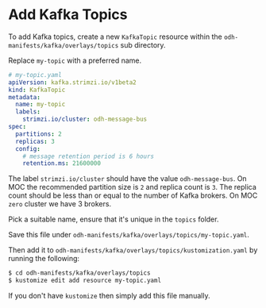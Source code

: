 # Add Kafka Topics

To add Kafka topics, create a new `KafkaTopic` resource within the `odh-manifests/kafka/overlays/topics` sub directory.

Replace `my-topic` with a preferred name.

```yaml
# my-topic.yaml
apiVersion: kafka.strimzi.io/v1beta2
kind: KafkaTopic
metadata:
  name: my-topic
  labels:
    strimzi.io/cluster: odh-message-bus
spec:
  partitions: 2
  replicas: 3
  config:
    # message retention period is 6 hours
    retention.ms: 21600000
```

The label `strimzi.io/cluster` should have the value `odh-message-bus`. On MOC the recommended partition size is `2` and replica count is `3`. The replica count should be less than or equal to the number of Kafka brokers. On MOC `zero` cluster we have 3 brokers.

Pick a suitable name, ensure that it's unique in the `topics` folder.

Save this file under `odh-manifests/kafka/overlays/topics/my-topic.yaml`.

Then add it to `odh-manifests/kafka/overlays/topics/kustomization.yaml` by running the following:

```bash
$ cd odh-manifests/kafka/overlays/topics
$ kustomize edit add resource my-topic.yaml
```

If you don't have `kustomize` then simply add this file manually.
